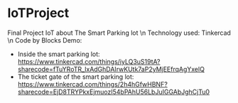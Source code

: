 # IoTProject
Final Project IoT about The Smart Parking lot \n
Technology used: Tinkercad \n
Code by Blocks
Demo:
- Inside the smart parking lot: https://www.tinkercad.com/things/iyLQ3uS19tA?sharecode=fTuYRoTR_lxAdGhDAIrwKUtk7aP2yMjEEfrqAgYxelQ
- The ticket gate of the smart parking lot: https://www.tinkercad.com/things/2h4hGfwHBNF?sharecode=EjD8TRYPkxEjmuozI54bPAhU56LbJuIGGAbJghCjTu0
